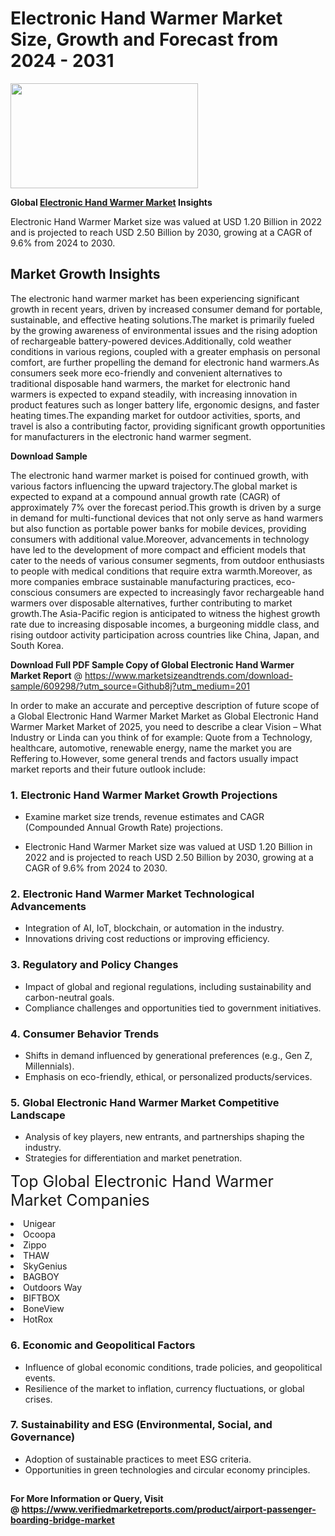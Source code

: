 <H1>Electronic Hand Warmer Market Size, Growth and Forecast from 2024 - 2031</H1><img class="aligncenter size-medium wp-image-584254" src="https://thirdeyenews.in/wp-content/uploads/2024/09/Global-Market-Research-300x168.jpeg" alt="" width="300" height="168" /><p><strong>Global&nbsp;<a href="https://www.marketsizeandtrends.com/download-sample/609298/?utm_source=Github8j?utm_medium=201">Electronic Hand Warmer Market</a> Insights</strong></p><p>Electronic Hand Warmer Market size was valued at USD 1.20 Billion in 2022 and is projected to reach USD 2.50 Billion by 2030, growing at a CAGR of 9.6% from 2024 to 2030.</p><p><h2>Market Growth Insights</h2> <p>The electronic hand warmer market has been experiencing significant growth in recent years, driven by increased consumer demand for portable, sustainable, and effective heating solutions.The market is primarily fueled by the growing awareness of environmental issues and the rising adoption of rechargeable battery-powered devices.Additionally, cold weather conditions in various regions, coupled with a greater emphasis on personal comfort, are further propelling the demand for electronic hand warmers.As consumers seek more eco-friendly and convenient alternatives to traditional disposable hand warmers, the market for electronic hand warmers is expected to expand steadily, with increasing innovation in product features such as longer battery life, ergonomic designs, and faster heating times.The expanding market for outdoor activities, sports, and travel is also a contributing factor, providing significant growth opportunities for manufacturers in the electronic hand warmer segment.</p> <p><strong>Download Sample</strong></p> <p>The electronic hand warmer market is poised for continued growth, with various factors influencing the upward trajectory.The global market is expected to expand at a compound annual growth rate (CAGR) of approximately 7% over the forecast period.This growth is driven by a surge in demand for multi-functional devices that not only serve as hand warmers but also function as portable power banks for mobile devices, providing consumers with additional value.Moreover, advancements in technology have led to the development of more compact and efficient models that cater to the needs of various consumer segments, from outdoor enthusiasts to people with medical conditions that require extra warmth.Moreover, as more companies embrace sustainable manufacturing practices, eco-conscious consumers are expected to increasingly favor rechargeable hand warmers over disposable alternatives, further contributing to market growth.The Asia-Pacific region is anticipated to witness the highest growth rate due to increasing disposable incomes, a burgeoning middle class, and rising outdoor activity participation across countries like China, Japan, and South Korea.</p> <p><span class=""><strong>Download Full PDF Sample Copy of Global Electronic Hand Warmer Market Report</strong> @ <a href="https://www.marketsizeandtrends.com/download-sample/609298/?utm_source=Github8j?utm_medium=201" target="_blank">https://www.marketsizeandtrends.com/download-sample/609298/?utm_source=Github8j?utm_medium=201</a></span></p><p>In order to make an accurate and perceptive description of future scope of a Global&nbsp;Electronic Hand Warmer Market Market as Global&nbsp;Electronic Hand Warmer Market Market of 2025, you need to describe a clear Vision &ndash; What Industry or Linda can you think of for example: Quote from a Technology, healthcare, automotive, renewable energy, name the market you are Reffering to.However, some general trends and factors usually impact market reports and their future outlook include:</p><h3>1.&nbsp;<strong>Electronic Hand Warmer Market Growth Projections</strong></h3><ul><li>Examine market size trends, revenue estimates and CAGR (Compounded Annual Growth Rate) projections.</li><li><p>Electronic Hand Warmer Market size was valued at USD 1.20 Billion in 2022 and is projected to reach USD 2.50 Billion by 2030, growing at a CAGR of 9.6% from 2024 to 2030.</p></li></ul><h3>2.&nbsp;<strong>Electronic Hand Warmer Market Technological Advancements</strong></h3><ul><li>Integration of AI, IoT, blockchain, or automation in the industry.</li><li>Innovations driving cost reductions or improving efficiency.</li></ul><h3>3.&nbsp;<strong>Regulatory and Policy Changes</strong></h3><ul><li>Impact of global and regional regulations, including sustainability and carbon-neutral goals.</li><li>Compliance challenges and opportunities tied to government initiatives.</li></ul><h3>4.&nbsp;<strong>Consumer Behavior Trends</strong></h3><ul><li>Shifts in demand influenced by generational preferences (e.g., Gen Z, Millennials).</li><li>Emphasis on eco-friendly, ethical, or personalized products/services.</li></ul><h3>5.&nbsp;<strong>Global Electronic Hand Warmer Market Competitive Landscape</strong></h3><ul><li>Analysis of key players, new entrants, and partnerships shaping the industry.</li><li>Strategies for differentiation and market penetration.</li></ul><p data-pm-slice="1 1 []"><span style="color: inherit; font-family: inherit; font-size: 25px;">Top Global Electronic Hand Warmer Market Companies</span></p><div class="" data-test-id=""><p><li>Unigear</li><li> Ocoopa</li><li> Zippo</li><li> THAW</li><li> SkyGenius</li><li> BAGBOY</li><li> Outdoors Way</li><li> BIFTBOX</li><li> BoneView</li><li> HotRox</li></p></div><h3>6.&nbsp;<strong>Economic and Geopolitical Factors</strong></h3><ul><li>Influence of global economic conditions, trade policies, and geopolitical events.</li><li>Resilience of the market to inflation, currency fluctuations, or global crises.</li></ul><h3>7.&nbsp;<strong>Sustainability and ESG (Environmental, Social, and Governance)</strong></h3><ul><li>Adoption of sustainable practices to meet ESG criteria.</li><li>Opportunities in green technologies and circular economy principles.</li></ul><h2><strong style="font-size: 14px;">For More Information or Query, Visit @&nbsp;</strong><a style="background-color: #ffffff; font-size: 14px;" href="https://www.marketsizeandtrends.com/report/electronic-hand-warmer-market/" target="_blank">https://www.verifiedmarketreports.com/product/airport-passenger-boarding-bridge-market</a></h2>